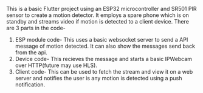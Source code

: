 This is a basic Flutter project using an ESP32 microcontroller and SR501 PIR sensor to create a motion detector. It employs a spare phone which is on standby and streams video if motion is detected to a client device.
There are 3 parts in the code-
  1) ESP module code- This uses a basic websocket server to send a API message of motion detected. It can also show the messages send back from the api.
  2) Device code- This recieves the message and starts a basic IPWebcam over HTTP(future may use HLS).
  3) Client code- This can be used to fetch the stream and view it on a web server and notifies the user is any motion is detected using a push notification.
